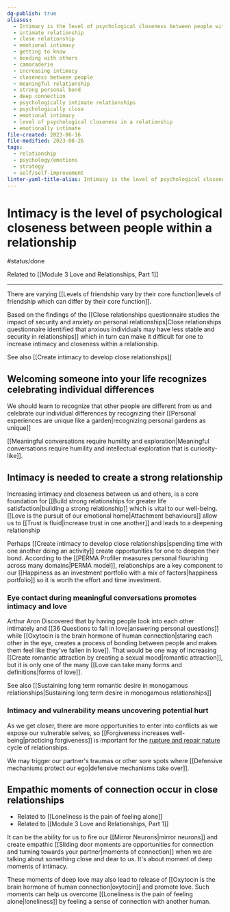 ```yaml
---
dg-publish: true
aliases:
  - Intimacy is the level of psychological closeness between people within a relationship.
  - intimate relationship
  - close relationship
  - emotional intimacy
  - getting to know
  - bonding with others
  - camaraderie
  - increasing intimacy
  - closeness between people
  - meaningful relationship
  - strong personal bond
  - deep connection
  - psychologically intimate relationships
  - psychologically close
  - emotional intimacy
  - level of psychological closeness in a relationship
  - emotionally intimate
file-created: 2023-06-16
file-modified: 2023-08-26
tags:
  - relationship
  - psychology/emotions
  - strategy
  - self/self-improvement
linter-yaml-title-alias: Intimacy is the level of psychological closeness between people within a relationship.
---
```


# Intimacy is the level of psychological closeness between people within a relationship

#status/done

Related to [[Module 3 Love and Relationships, Part 1]]

---

There are varying [[Levels of friendship vary by their core function|levels of friendship which can differ by their core function]].

Based on the findings of the [[Close relationships questionnaire studies the impact of security and anxiety on personal relationships|Close relationships questionnaire identified that anxious individuals may have less stable and security in relationships]] which in turn can make it difficult for one to increase intimacy and closeness within a relationship.

See also [[Create intimacy to develop close relationships]]

## Welcoming someone into your life recognizes celebrating individual differences

We should learn to recognize that other people are different from us and celebrate our individual differences by recognizing their [[Personal experiences are unique like a garden|recognizing personal gardens as unique]]

[[Meaningful conversations require humility and exploration|Meaningful conversations require humility and intellectual exploration that is curiosity-like]].

## Intimacy is needed to create a strong relationship

Increasing intimacy and closeness between us and others, is a core foundation for [[Build strong relationships for greater life satisfaction|building a strong relationship]] which is vital to our well-being.  [[Love is the pursuit of our emotional home|Attachment behaviours]] allow us to [[Trust is fluid|increase trust in one another]] and leads to a deepening relationship

Perhaps [[Create intimacy to develop close relationships|spending time with one another doing an activity]] create opportunities for one to deepen their bond. According to the [[PERMA Profiler measures personal flourishing across many domains|PERMA model]], relationships are a key component to our [[Happiness as an investment portfolio with a mix of factors|happiness portfolio]] so it is worth the effort and time investment.

### Eye contact during meaningful conversations promotes intimacy and love

Arthur Aron Discovered that by having people look into each other intimately and [[36 Questions to fall in love|answering personal questions]] while [[Oxytocin is the brain hormone of human connection|staring each other in the eye, creates a process of bonding between people and makes them feel like they've fallen in love]]. That would be one way of increasing [[Create romantic attraction by creating a sexual mood|romantic attraction]], but it is only one of the many [[Love can take many forms and definitions|forms of love]].

See also [[Sustaining long term romantic desire in monogamous relationships|Sustaining long term desire in monogamous relationships]]

### Intimacy and vulnerability means uncovering potential hurt

As we get closer, there are more opportunities to enter into conflicts as we expose our vulnerable selves, so [[Forgiveness increases well-being|practicing forgiveness]] is important for the [rupture and repair nature](https://www.youtube.com/watch?v=rgQvqi6aYD8&pp=ygUScnVwdHVyZSBhbmQgcmVwYWly) cycle of relationships.

We may trigger our partner's traumas or other sore spots where [[Defensive mechanisms protect our ego|defensive mechanisms take over]].

## Empathic moments of connection occur in close relationships

- Related to [[Loneliness is the pain of feeling alone]]
- Related to [[Module 3 Love and Relationships, Part 1]]

It can be the ability for us to fire our [[Mirror Neurons|mirror neurons]] and create empathic [[Sliding door moments are opportunities for connection and turning towards your partner|moments of connection]] when we are talking about something close and dear to us. It's about moment of deep moments of intimacy.

These moments of deep love may also lead to release of [[Oxytocin is the brain hormone of human connection|oxytocin]] and promote love. Such moments can help us overcome [[Loneliness is the pain of feeling alone|loneliness]] by feeling a sense of connection with another human.

